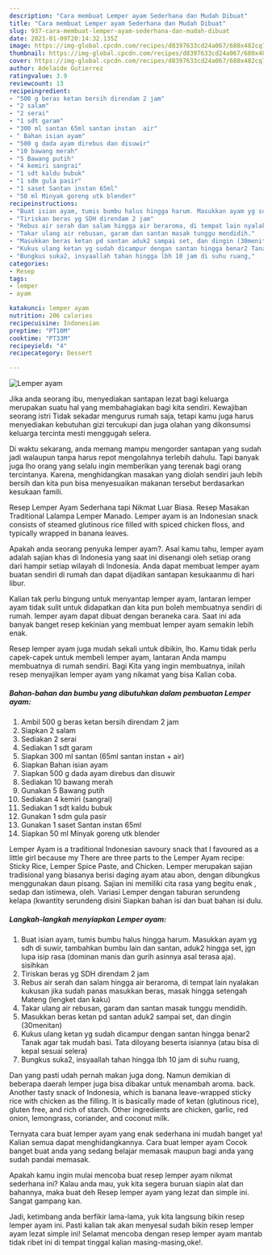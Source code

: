 ```yaml
---
description: "Cara membuat Lemper ayam Sederhana dan Mudah Dibuat"
title: "Cara membuat Lemper ayam Sederhana dan Mudah Dibuat"
slug: 937-cara-membuat-lemper-ayam-sederhana-dan-mudah-dibuat
date: 2021-01-09T20:14:32.135Z
image: https://img-global.cpcdn.com/recipes/d8397633cd24a067/680x482cq70/lemper-ayam-foto-resep-utama.jpg
thumbnail: https://img-global.cpcdn.com/recipes/d8397633cd24a067/680x482cq70/lemper-ayam-foto-resep-utama.jpg
cover: https://img-global.cpcdn.com/recipes/d8397633cd24a067/680x482cq70/lemper-ayam-foto-resep-utama.jpg
author: Adelaide Gutierrez
ratingvalue: 3.9
reviewcount: 13
recipeingredient:
- "500 g beras ketan bersih direndam 2 jam"
- "2 salam"
- "2 serai"
- "1 sdt garam"
- "300 ml santan 65ml santan instan  air"
- " Bahan isian ayam"
- "500 g dada ayam direbus dan disuwir"
- "10 bawang merah"
- "5 Bawang putih"
- "4 kemiri sangrai"
- "1 sdt kaldu bubuk"
- "1 sdm gula pasir"
- "1 saset Santan instan 65ml"
- "50 ml Minyak goreng utk blender"
recipeinstructions:
- "Buat isian ayam, tumis bumbu halus hingga harum. Masukkan ayam yg sdh di suwir, tambahkan bumbu lain dan santan, aduk2 hingga set, jgn lupa isip rasa (dominan manis dan gurih asinnya asal terasa aja). sisihkan"
- "Tiriskan beras yg SDH direndam 2 jam"
- "Rebus air serah dan salam hingga air beraroma, di tempat lain nyalakan kukusan jika sudah panas masukkan beras, masak hingga setengah Mateng (lengket dan kaku)"
- "Takar ulang air rebusan, garam dan santan masak tunggu mendidih."
- "Masukkan beras ketan pd santan aduk2 sampai set, dan dingin (30menitan)"
- "Kukus ulang ketan yg sudah dicampur dengan santan hingga benar2 Tanak agar tak mudah basi. Tata diloyang beserta isiannya (atau bisa di kepal sesuai selera)"
- "Bungkus suka2, insyaallah tahan hingga lbh 10 jam di suhu ruang,"
categories:
- Resep
tags:
- lemper
- ayam

katakunci: lemper ayam 
nutrition: 206 calories
recipecuisine: Indonesian
preptime: "PT10M"
cooktime: "PT33M"
recipeyield: "4"
recipecategory: Dessert

---
```



![Lemper ayam](https://img-global.cpcdn.com/recipes/d8397633cd24a067/680x482cq70/lemper-ayam-foto-resep-utama.jpg)

Jika anda seorang ibu, menyediakan santapan lezat bagi keluarga merupakan suatu hal yang membahagiakan bagi kita sendiri. Kewajiban seorang istri Tidak sekadar mengurus rumah saja, tetapi kamu juga harus menyediakan kebutuhan gizi tercukupi dan juga olahan yang dikonsumsi keluarga tercinta mesti menggugah selera.

Di waktu  sekarang, anda memang mampu mengorder santapan yang sudah jadi walaupun tanpa harus repot mengolahnya terlebih dahulu. Tapi banyak juga lho orang yang selalu ingin memberikan yang terenak bagi orang tercintanya. Karena, menghidangkan masakan yang diolah sendiri jauh lebih bersih dan kita pun bisa menyesuaikan makanan tersebut berdasarkan kesukaan famili. 

Resep Lemper Ayam Sederhana tapi Nikmat Luar Biasa. Resep Masakan Traditional Lalampa Lemper Manado. Lemper ayam is an Indonesian snack consists of steamed glutinous rice filled with spiced chicken floss, and typically wrapped in banana leaves.

Apakah anda seorang penyuka lemper ayam?. Asal kamu tahu, lemper ayam adalah sajian khas di Indonesia yang saat ini disenangi oleh setiap orang dari hampir setiap wilayah di Indonesia. Anda dapat membuat lemper ayam buatan sendiri di rumah dan dapat dijadikan santapan kesukaanmu di hari libur.

Kalian tak perlu bingung untuk menyantap lemper ayam, lantaran lemper ayam tidak sulit untuk didapatkan dan kita pun boleh membuatnya sendiri di rumah. lemper ayam dapat dibuat dengan beraneka cara. Saat ini ada banyak banget resep kekinian yang membuat lemper ayam semakin lebih enak.

Resep lemper ayam juga mudah sekali untuk dibikin, lho. Kamu tidak perlu capek-capek untuk membeli lemper ayam, lantaran Anda mampu membuatnya di rumah sendiri. Bagi Kita yang ingin membuatnya, inilah resep menyajikan lemper ayam yang nikamat yang bisa Kalian coba.

<!--inarticleads1-->

##### Bahan-bahan dan bumbu yang dibutuhkan dalam pembuatan Lemper ayam:

1. Ambil 500 g beras ketan bersih direndam 2 jam
1. Siapkan 2 salam
1. Sediakan 2 serai
1. Sediakan 1 sdt garam
1. Siapkan 300 ml santan (65ml santan instan + air)
1. Siapkan  Bahan isian ayam
1. Siapkan 500 g dada ayam direbus dan disuwir
1. Sediakan 10 bawang merah
1. Gunakan 5 Bawang putih
1. Sediakan 4 kemiri (sangrai)
1. Sediakan 1 sdt kaldu bubuk
1. Gunakan 1 sdm gula pasir
1. Gunakan 1 saset Santan instan 65ml
1. Siapkan 50 ml Minyak goreng utk blender


Lemper Ayam is a traditional Indonesian savoury snack that I favoured as a little girl because my There are three parts to the Lemper Ayam recipe: Sticky Rice, Lemper Spice Paste, and Chicken. Lemper merupakan sajian tradisional yang biasanya berisi daging ayam atau abon, dengan dibungkus menggunakan daun pisang. Sajian ini memiliki cita rasa yang begitu enak , sedap dan istimewa, oleh. Variasi Lemper dengan taburan serundeng kelapa (kwantity serundeng disini Siapkan bahan isi dan buat bahan isi dulu. 

<!--inarticleads2-->

##### Langkah-langkah menyiapkan Lemper ayam:

1. Buat isian ayam, tumis bumbu halus hingga harum. Masukkan ayam yg sdh di suwir, tambahkan bumbu lain dan santan, aduk2 hingga set, jgn lupa isip rasa (dominan manis dan gurih asinnya asal terasa aja). sisihkan
1. Tiriskan beras yg SDH direndam 2 jam
1. Rebus air serah dan salam hingga air beraroma, di tempat lain nyalakan kukusan jika sudah panas masukkan beras, masak hingga setengah Mateng (lengket dan kaku)
1. Takar ulang air rebusan, garam dan santan masak tunggu mendidih.
1. Masukkan beras ketan pd santan aduk2 sampai set, dan dingin (30menitan)
1. Kukus ulang ketan yg sudah dicampur dengan santan hingga benar2 Tanak agar tak mudah basi. Tata diloyang beserta isiannya (atau bisa di kepal sesuai selera)
1. Bungkus suka2, insyaallah tahan hingga lbh 10 jam di suhu ruang,


Dan yang pasti udah pernah makan juga dong. Namun demikian di beberapa daerah lemper juga bisa dibakar untuk menambah aroma. back. Another tasty snack of Indonesia, which is banana leave-wrapped sticky rice with chicken as the filling. It is basically made of ketan (glutinous rice), gluten free, and rich of starch. Other ingredients are chicken, garlic, red onion, lemongrass, coriander, and coconut milk. 

Ternyata cara buat lemper ayam yang enak sederhana ini mudah banget ya! Kalian semua dapat menghidangkannya. Cara buat lemper ayam Cocok banget buat anda yang sedang belajar memasak maupun bagi anda yang sudah pandai memasak.

Apakah kamu ingin mulai mencoba buat resep lemper ayam nikmat sederhana ini? Kalau anda mau, yuk kita segera buruan siapin alat dan bahannya, maka buat deh Resep lemper ayam yang lezat dan simple ini. Sangat gampang kan. 

Jadi, ketimbang anda berfikir lama-lama, yuk kita langsung bikin resep lemper ayam ini. Pasti kalian tak akan menyesal sudah bikin resep lemper ayam lezat simple ini! Selamat mencoba dengan resep lemper ayam mantab tidak ribet ini di tempat tinggal kalian masing-masing,oke!.

